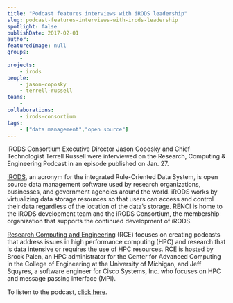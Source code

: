 ```yaml
---
title: "Podcast features interviews with iRODS leadership"
slug: podcast-features-interviews-with-irods-leadership
spotlight: false
publishDate: 2017-02-01
author: 
featuredImage: null
groups:
    - 
projects:
    - irods
people:
    - jason-coposky
    - terrell-russell
teams: 
    - 
collaborations:
    - irods-consortium
tags:
    - ["data management","open source"]
---
```

iRODS Consortium Executive Director Jason Coposky and Chief Technologist Terrell Russell were interviewed on the Research, Computing &amp; Engineering Podcast in an episode published on Jan. 27.<!--more-->

<a href="https://irods.org/" target="_blank">iRODS</a>, an acronym for the integrated Rule-Oriented Data System, is open source data management software used by research organizations, businesses, and government agencies around the world. iRODS works by virtualizing data storage resources so that users can access and control their data regardless of the location of the data’s storage. RENCI is home to the iRODS development team and the iRODS Consortium, the membership organization that supports the continued development of iRODS.

<a href="http://www.rce-cast.com/" target="_blank">Research Computing and Engineering</a> (RCE) focuses on creating podcasts that address issues in high performance computing (HPC) and research that is data intensive or requires the use of HPC resources. RCE is hosted by Brock Palen, an HPC administrator for the Center for Advanced Computing in the College of Engineering at the University of Michigan, and Jeff Squyres, a software engineer for Cisco Systems, Inc. who focuses on HPC and message passing interface (MPI).

To listen to the podcast, <a href="http://www.rce-cast.com/Podcast/rce-109-irods.html" target="_blank">click here</a>.
